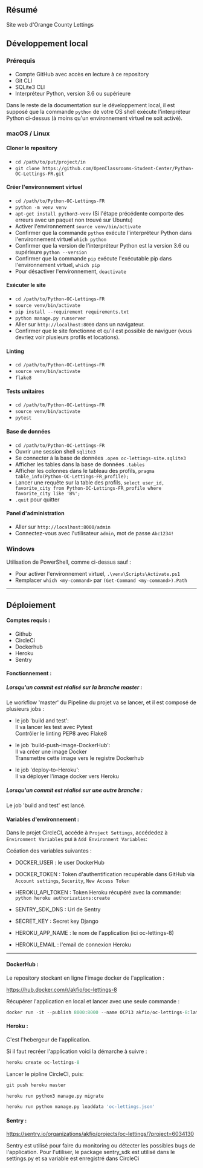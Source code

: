 ## Résumé

Site web d'Orange County Lettings

## Développement local

### Prérequis

- Compte GitHub avec accès en lecture à ce repository
- Git CLI
- SQLite3 CLI
- Interpréteur Python, version 3.6 ou supérieure

Dans le reste de la documentation sur le développement local, il est supposé que la commande `python` de votre OS shell exécute l'interpréteur Python ci-dessus (à moins qu'un environnement virtuel ne soit activé).

### macOS / Linux

#### Cloner le repository

- `cd /path/to/put/project/in`
- `git clone https://github.com/OpenClassrooms-Student-Center/Python-OC-Lettings-FR.git`

#### Créer l'environnement virtuel

- `cd /path/to/Python-OC-Lettings-FR`
- `python -m venv venv`
- `apt-get install python3-venv` (Si l'étape précédente comporte des erreurs avec un paquet non trouvé sur Ubuntu)
- Activer l'environnement `source venv/bin/activate`
- Confirmer que la commande `python` exécute l'interpréteur Python dans l'environnement virtuel
`which python`
- Confirmer que la version de l'interpréteur Python est la version 3.6 ou supérieure `python --version`
- Confirmer que la commande `pip` exécute l'exécutable pip dans l'environnement virtuel, `which pip`
- Pour désactiver l'environnement, `deactivate`

#### Exécuter le site

- `cd /path/to/Python-OC-Lettings-FR`
- `source venv/bin/activate`
- `pip install --requirement requirements.txt`
- `python manage.py runserver`
- Aller sur `http://localhost:8000` dans un navigateur.
- Confirmer que le site fonctionne et qu'il est possible de naviguer (vous devriez voir plusieurs profils et locations).

#### Linting

- `cd /path/to/Python-OC-Lettings-FR`
- `source venv/bin/activate`
- `flake8`

#### Tests unitaires

- `cd /path/to/Python-OC-Lettings-FR`
- `source venv/bin/activate`
- `pytest`

#### Base de données

- `cd /path/to/Python-OC-Lettings-FR`
- Ouvrir une session shell `sqlite3`
- Se connecter à la base de données `.open oc-lettings-site.sqlite3`
- Afficher les tables dans la base de données `.tables`
- Afficher les colonnes dans le tableau des profils, `pragma table_info(Python-OC-Lettings-FR_profile);`
- Lancer une requête sur la table des profils, `select user_id, favorite_city from
  Python-OC-Lettings-FR_profile where favorite_city like 'B%';`
- `.quit` pour quitter

#### Panel d'administration

- Aller sur `http://localhost:8000/admin`
- Connectez-vous avec l'utilisateur `admin`, mot de passe `Abc1234!`

### Windows

Utilisation de PowerShell, comme ci-dessus sauf :

- Pour activer l'environnement virtuel, `.\venv\Scripts\Activate.ps1` 
- Remplacer `which <my-command>` par `(Get-Command <my-command>).Path`

-----------------------------------------------------------------------------------------------------------

## Déploiement


#### Comptes requis :

- Github
- CircleCi
- Dockerhub
- Heroku
- Sentry

#### Fonctionnement : 

##### Lorsqu'un commit est réalisé sur la branche master :

Le workflow 'master' du Pipeline du projet va se lancer, et il est composé de plusieurs jobs :  

- le job 'build and test':  
Il va lancer les test avec Pytest  
Contrôler le linting PEP8 avec Flake8  

- le job 'build-push-image-DockerHub':  
Il va créer une image Docker  
Transmettre cette image vers le registre Dockerhub  

- le job 'deploy-to-Heroku':  
Il va déployer l'image docker vers Heroku  


##### Lorsqu'un commit est réalisé sur une autre branche :

Le job 'build and test' est lancé.

#### Variables d'environnement :

Dans le projet CircleCI, accéde à `Project Settings`, accédedez à `Environment Variables` pui à `Add Environment Variables`:

Ccéation des variables suivantes :

 - DOCKER_USER : le user DockerHub
  
 - DOCKER_TOKEN : Token d'authentification recupérable dans GitHub via `Account settings`, `Security`, `New Access Token`
 
 - HEROKU_API_TOKEN : Token Heroku récupéré avec la commande: ```python heroku authorizations:create```
 
 - SENTRY_SDK_DNS : Url de Sentry 
 
 - SECRET_KEY : Secret key Django
 
 - HEROKU_APP_NAME : le nom de l'application (ici oc-lettings-8) 

 - HEROKU_EMAIL : l'email de connexion Heroku


--------------------------------------------------------------------------------------------------------------

#### DockerHub : 

Le repository stockant en ligne l'image docker de l'application :  

https://hub.docker.com/r/akfio/oc-lettings-8   

Récupérer l'application en local et lancer avec une seule commande :  

```python
docker run -it --publish 8000:8000 --name OCP13 akfio/oc-lettings-8:latest
```

#### Heroku :  

C'est l'hebergeur de l'application.  

Si il faut recréer l'application voici la démarche à suivre :  

```python
heroku create oc-lettings-8
```
Lancer le pipline CircleCI, 
puis:
```python
git push heroku master

heroku run python3 manage.py migrate

heroku run python manage.py loaddata 'oc-lettings.json'
```


#### Sentry : 

https://sentry.io/organizations/akfio/projects/oc-lettings/?project=6034130  

Sentry est utilisé pour faire du monitoring ou détecter les possibles bugs de l'application.
Pour l'utiliser, le package sentry_sdk est utilisé dans le settings.py et sa variable est enregistré dans CircleCi




